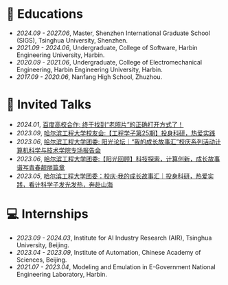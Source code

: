 
# 📖 Educations
- *2024.09 - 2027.06*, Master, Shenzhen International Graduate School (SIGS), Tsinghua University, Shenzhen.
- *2021.09 - 2024.06*, Undergraduate, College of Software, Harbin Engineering University, Harbin.
- *2020.09 - 2021.06*, Undergraduate, College of Electromechanical Engineering, Harbin Engineering University, Harbin.
- *2017.09 - 2020.06*, Nanfang High School, Zhuzhou.

# 💬 Invited Talks
- *2024.01*, [百度高校合作: 终于找到“老照片”的正确打开方式了！](https://mp.weixin.qq.com/s/o0D5L88lfOGriqPTBYcjNQ)
- *2023.09*, [哈尔滨工程大学校友会:【工程学子第25期】投身科研，热爱实践](https://mp.weixin.qq.com/s?__biz=MzA5NjQxMDMyMQ==&mid=2651496496&idx=5&sn=bd0fc570e20376cee226ec05378a7511&chksm=8b4e8f8ebc390698a0843ad5e59c84dcab140ecf96d1cbfa678b99f4b6caaf345019df8053cb&scene=27)
- *2023.06*, [哈尔滨工程大学团委: 阳光论坛｜“我的成长故事汇”校庆系列活动计算机科学与技术学院专场报告会](https://mp.weixin.qq.com/s/OY-7f8DrSVGkDnCAYO0iMQ)
- *2023.06*, [哈尔滨工程大学团委:【阳光回顾】科技探索，计算创新，成长故事谱写青春靓丽篇章](https://mp.weixin.qq.com/s/tWdo3Y4oEuz88N6zx47L9w) 
- *2023.05*, [哈尔滨工程大学团委：校庆·我的成长故事汇｜投身科研，热爱实践，看计科学子发光发热，奔赴山海](https://mp.weixin.qq.com/s/v3-OqKMOqYeBjas-CCRzsA)


# 💻 Internships
- *2023.09 - 2024.03*, Institute for AI Industry Research (AIR), Tsinghua University, Beijing.
- *2023.04 - 2023.09*, Institute of Automation, Chinese Academy of Sciences, Beijing.
- *2021.07 - 2023.04*, Modeling and Emulation in E-Government National Engineering Laboratory, Harbin.
